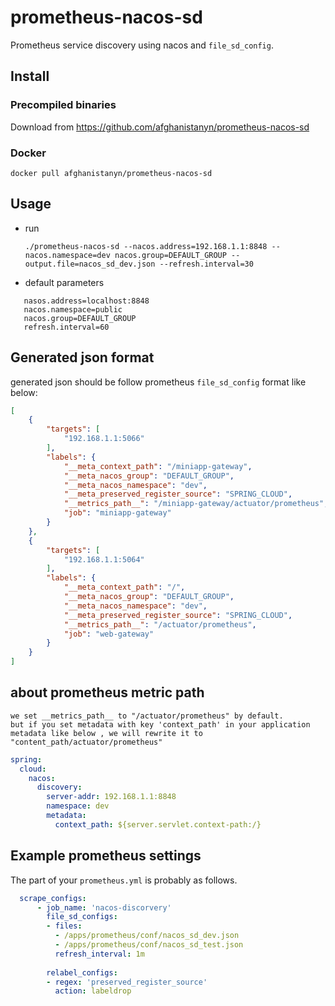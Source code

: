 # prometheus-nacos-sd

Prometheus service discovery using nacos and `file_sd_config`.

## Install

### Precompiled binaries

Download from https://github.com/afghanistanyn/prometheus-nacos-sd

### Docker

```
docker pull afghanistanyn/prometheus-nacos-sd
```

## Usage

- run 

    ```
    ./prometheus-nacos-sd --nacos.address=192.168.1.1:8848 --nacos.namespace=dev nacos.group=DEFAULT_GROUP --output.file=nacos_sd_dev.json --refresh.interval=30
    ```

- default parameters
```
   nasos.address=localhost:8848
   nacos.namespace=public
   nacos.group=DEFAULT_GROUP
   refresh.interval=60

```


## Generated json format

generated json should be follow prometheus `file_sd_config` format like below:

```json
[
    {
        "targets": [
            "192.168.1.1:5066"
        ],
        "labels": {
            "__meta_context_path": "/miniapp-gateway",
            "__meta_nacos_group": "DEFAULT_GROUP",
            "__meta_nacos_namespace": "dev",
            "__meta_preserved_register_source": "SPRING_CLOUD",
            "__metrics_path__": "/miniapp-gateway/actuator/prometheus",
            "job": "miniapp-gateway"
        }
    },
    {
        "targets": [
            "192.168.1.1:5064"
        ],
        "labels": {
            "__meta_context_path": "/",
            "__meta_nacos_group": "DEFAULT_GROUP",
            "__meta_nacos_namespace": "dev",
            "__meta_preserved_register_source": "SPRING_CLOUD",
            "__metrics_path__": "/actuator/prometheus",
            "job": "web-gateway"
        }
    }
]
```

## about prometheus metric path
```
we set __metrics_path__ to "/actuator/prometheus" by default.
but if you set metadata with key 'context_path' in your application metadata like below , we will rewrite it to "content_path/actuator/prometheus"
```

```yaml
spring:
  cloud:
    nacos:
      discovery:
        server-addr: 192.168.1.1:8848
        namespace: dev
        metadata:
          context_path: ${server.servlet.context-path:/}
```



## Example prometheus settings

The part of your `prometheus.yml` is probably as follows.

```yaml
  scrape_configs:
      - job_name: 'nacos-discorvery'
        file_sd_configs:
        - files:
          - /apps/prometheus/conf/nacos_sd_dev.json
          - /apps/prometheus/conf/nacos_sd_test.json
          refresh_interval: 1m
    
        relabel_configs:
        - regex: 'preserved_register_source'
          action: labeldrop
```

